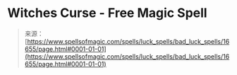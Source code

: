 <!--yml

category: 未分类

date: 2024-06-12 18:57:13

-->

# Witches Curse - Free Magic Spell

> 来源：[https://www.spellsofmagic.com/spells/luck_spells/bad_luck_spells/16655/page.html#0001-01-01](https://www.spellsofmagic.com/spells/luck_spells/bad_luck_spells/16655/page.html#0001-01-01)
